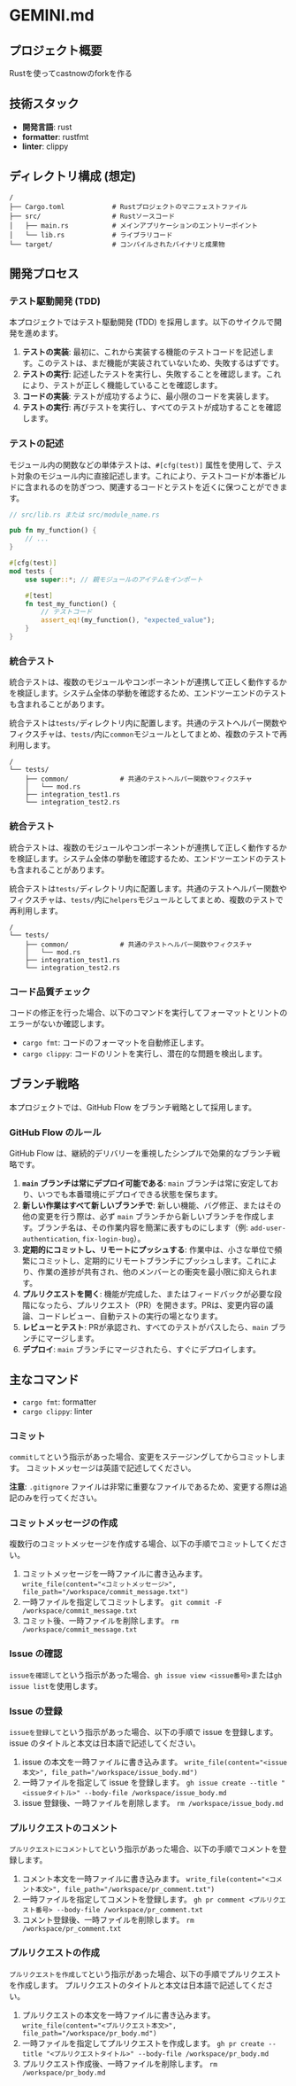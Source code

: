 ﻿# GEMINI.md

## プロジェクト概要

Rustを使ってcastnowのforkを作る

## 技術スタック

- **開発言語**: rust
- **formatter**: rustfmt
- **linter**: clippy

## ディレクトリ構成 (想定)

```
/
├── Cargo.toml            # Rustプロジェクトのマニフェストファイル
├── src/                  # Rustソースコード
│   ├── main.rs           # メインアプリケーションのエントリーポイント
│   └── lib.rs            # ライブラリコード
└── target/               # コンパイルされたバイナリと成果物
```

## 開発プロセス

### テスト駆動開発 (TDD)

本プロジェクトではテスト駆動開発 (TDD) を採用します。以下のサイクルで開発を進めます。

1.  **テストの実装**: 最初に、これから実装する機能のテストコードを記述します。このテストは、まだ機能が実装されていないため、失敗するはずです。
2.  **テストの実行**: 記述したテストを実行し、失敗することを確認します。これにより、テストが正しく機能していることを確認します。
3.  **コードの実装**: テストが成功するように、最小限のコードを実装します。
4.  **テストの実行**: 再びテストを実行し、すべてのテストが成功することを確認します。

### テストの記述

モジュール内の関数などの単体テストは、`#[cfg(test)]` 属性を使用して、テスト対象のモジュール内に直接記述します。これにより、テストコードが本番ビルドに含まれるのを防ぎつつ、関連するコードとテストを近くに保つことができます。

```rust
// src/lib.rs または src/module_name.rs

pub fn my_function() {
    // ...
}

#[cfg(test)]
mod tests {
    use super::*; // 親モジュールのアイテムをインポート

    #[test]
    fn test_my_function() {
        // テストコード
        assert_eq!(my_function(), "expected_value");
    }
}
```

### 統合テスト

統合テストは、複数のモジュールやコンポーネントが連携して正しく動作するかを検証します。システム全体の挙動を確認するため、エンドツーエンドのテストも含まれることがあります。

統合テストは`tests/`ディレクトリ内に配置します。共通のテストヘルパー関数やフィクスチャは、`tests/`内に`common`モジュールとしてまとめ、複数のテストで再利用します。

```
/
└── tests/
    ├── common/             # 共通のテストヘルパー関数やフィクスチャ
    │   └── mod.rs
    ├── integration_test1.rs
    └── integration_test2.rs
```

### 統合テスト

統合テストは、複数のモジュールやコンポーネントが連携して正しく動作するかを検証します。システム全体の挙動を確認するため、エンドツーエンドのテストも含まれることがあります。

統合テストは`tests/`ディレクトリ内に配置します。共通のテストヘルパー関数やフィクスチャは、`tests/`内に`helpers`モジュールとしてまとめ、複数のテストで再利用します。

```
/
└── tests/
    ├── common/             # 共通のテストヘルパー関数やフィクスチャ
    │   └── mod.rs
    ├── integration_test1.rs
    └── integration_test2.rs
```

### コード品質チェック

コードの修正を行った場合、以下のコマンドを実行してフォーマットとリントのエラーがないか確認します。

- `cargo fmt`: コードのフォーマットを自動修正します。
- `cargo clippy`: コードのリントを実行し、潜在的な問題を検出します。

## ブランチ戦略

本プロジェクトでは、GitHub Flow をブランチ戦略として採用します。

### GitHub Flow のルール

GitHub Flow は、継続的デリバリーを重視したシンプルで効果的なブランチ戦略です。

1.  **`main` ブランチは常にデプロイ可能である**: `main` ブランチは常に安定しており、いつでも本番環境にデプロイできる状態を保ちます。
2.  **新しい作業はすべて新しいブランチで**: 新しい機能、バグ修正、またはその他の変更を行う際は、必ず `main` ブランチから新しいブランチを作成します。ブランチ名は、その作業内容を簡潔に表すものにします（例: `add-user-authentication`, `fix-login-bug`）。
3.  **定期的にコミットし、リモートにプッシュする**: 作業中は、小さな単位で頻繁にコミットし、定期的にリモートブランチにプッシュします。これにより、作業の進捗が共有され、他のメンバーとの衝突を最小限に抑えられます。
4.  **プルリクエストを開く**: 機能が完成した、またはフィードバックが必要な段階になったら、プルリクエスト（PR）を開きます。PRは、変更内容の議論、コードレビュー、自動テストの実行の場となります。
5.  **レビューとテスト**: PRが承認され、すべてのテストがパスしたら、`main` ブランチにマージします。
6.  **デプロイ**: `main` ブランチにマージされたら、すぐにデプロイします。

## 主なコマンド

- `cargo fmt`: formatter
- `cargo clippy`: linter

### コミット

`commitして`という指示があった場合、変更をステージングしてからコミットします。
コミットメッセージは英語で記述してください。

**注意**: `.gitignore` ファイルは非常に重要なファイルであるため、変更する際は追記のみを行ってください。

### コミットメッセージの作成

複数行のコミットメッセージを作成する場合、以下の手順でコミットしてください。

1. コミットメッセージを一時ファイルに書き込みます。
   `write_file(content="<コミットメッセージ>", file_path="/workspace/commit_message.txt")`
2. 一時ファイルを指定してコミットします。
   `git commit -F /workspace/commit_message.txt`
3. コミット後、一時ファイルを削除します。
   `rm /workspace/commit_message.txt`

### Issue の確認

`issueを確認して`という指示があった場合、`gh issue view <issue番号>`または`gh issue list`を使用します。

### Issue の登録

`issueを登録して`という指示があった場合、以下の手順で issue を登録します。
issue のタイトルと本文は日本語で記述してください。

1. issue の本文を一時ファイルに書き込みます。
   `write_file(content="<issue本文>", file_path="/workspace/issue_body.md")`
2. 一時ファイルを指定して issue を登録します。
   `gh issue create --title "<issueタイトル>" --body-file /workspace/issue_body.md`
3. issue 登録後、一時ファイルを削除します。
   `rm /workspace/issue_body.md`



### プルリクエストのコメント

`プルリクエストにコメントして`という指示があった場合、以下の手順でコメントを登録します。

1. コメント本文を一時ファイルに書き込みます。
   `write_file(content="<コメント本文>", file_path="/workspace/pr_comment.txt")`
2. 一時ファイルを指定してコメントを登録します。
   `gh pr comment <プルリクエスト番号> --body-file /workspace/pr_comment.txt`
3. コメント登録後、一時ファイルを削除します。
   `rm /workspace/pr_comment.txt`

### プルリクエストの作成

`プルリクエストを作成して`という指示があった場合、以下の手順でプルリクエストを作成します。
プルリクエストのタイトルと本文は日本語で記述してください。

1. プルリクエストの本文を一時ファイルに書き込みます。
   `write_file(content="<プルリクエスト本文>", file_path="/workspace/pr_body.md")`
2. 一時ファイルを指定してプルリクエストを作成します。
   `gh pr create --title "<プルリクエストタイトル>" --body-file /workspace/pr_body.md`
3. プルリクエスト作成後、一時ファイルを削除します。
   `rm /workspace/pr_body.md`
